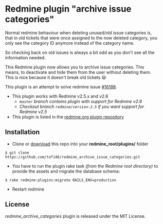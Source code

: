Redmine plugin "archive issue categories"
=========================================

Normal redmine behaviour when deleting unused/old issue categories is, that in old tickets that were once assigned to the now deleted category, you only see the category ID anymore instead of the category name.

So checking back on old issues is always a bit odd as you don't see all the information needed.

This Redmine plugin now allows you to archive issue categories. This means, to deactivate and hide them from the user without deleting them. This is nice because it doesn't break old tickets :smiley:

This plugin is an attempt to solve redmine issue [#16188](http://www.redmine.org/issues/16188).

* This plugin works with Redmine v2.5.x and v2.6
  * *`master` branch contains plugin with support for Redmine v2.6*
  * *Checkout branch `redmine/version-2.5` if you want support for Redmine v2.5*
* This plugin is listed in the [redmine.org plugin repository](http://www.redmine.org/plugins/redmine_archive_issue_categories)


Installation
------------

* Clone or [download](https://github.com/tofi86/redmine_archive_issue_categories/releases) this repo into your **redmine_root/plugins/** folder
```
$ git clone https://github.com/tofi86/redmine_archive_issue_categories.git
```
* You have to run the plugin rake task *(from the Redmine root directory)* to provide the assets and migrate the database schema:
```
$ rake redmine:plugins:migrate RAILS_ENV=production
```
* Restart redmine


License
-------

*redmine_archive_categories* plugin is released under the MIT License.
